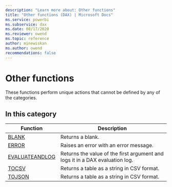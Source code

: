 ```yaml
---
description: "Learn more about: Other functions"
title: "Other functions (DAX) | Microsoft Docs"
ms.service: powerbi 
ms.subservice: dax 
ms.date: 08/17/2020
ms.reviewer: owend
ms.topic: reference
author: minewiskan
ms.author: owend 
recommendations: false
---
```

# Other functions

These functions perform unique actions that cannot be defined by any of the categories.
  
## In this category  

|Function  |Description  |
|---------|---------|
|[BLANK](blank-function-dax.md)       |  Returns a blank.       |
|[ERROR](error-function.md)     | Raises an error with an error message.         |
|[EVALUATEANDLOG](evaluateandlog-function-dax.md)     |    Returns the value of the first argument and logs it in a DAX evaluation log.      |
|[TOCSV](tocsv-function-dax.md)     |   Returns a table as a string in CSV format.      |
|[TOJSON](tojson-function-dax.md)     |   Returns a table as a string in CSV format.      |
